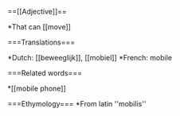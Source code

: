 ==[[Adjective]]==

*That can [[move]]

===Translations===

*Dutch: [[beweeglijk]], [[mobiel]]
*French: mobile

===Related words===

*[[mobile phone]]

===Ethymology===
*From latin ''mobilis''
